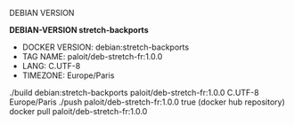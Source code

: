 DEBIAN VERSION

**DEBIAN-VERSION stretch-backports**

- DOCKER VERSION: debian:stretch-backports
- TAG NAME: paloit/deb-stretch-fr:1.0.0
- LANG: C.UTF-8
- TIMEZONE: Europe/Paris

./build debian:stretch-backports paloit/deb-stretch-fr:1.0.0 C.UTF-8 Europe/Paris
./push paloit/deb-stretch-fr:1.0.0 true (docker hub repository)
docker pull paloit/deb-stretch-fr:1.0.0
